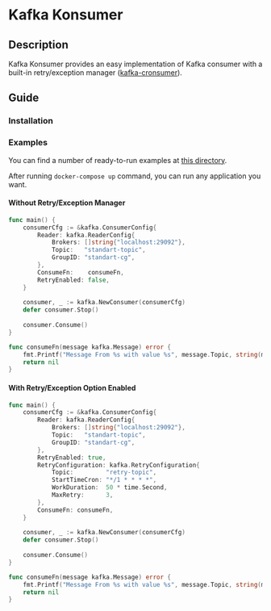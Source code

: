 # Kafka Konsumer

## Description

Kafka Konsumer provides an easy implementation of Kafka consumer with a built-in retry/exception manager ([kafka-cronsumer](https://github.com/Trendyol/kafka-cronsumer)).

## Guide

### Installation

### Examples

You can find a number of ready-to-run examples at [this directory](examples).

After running `docker-compose up` command, you can run any application you want.

#### Without Retry/Exception Manager
```go
func main() {
    consumerCfg := &kafka.ConsumerConfig{
        Reader: kafka.ReaderConfig{
            Brokers: []string{"localhost:29092"},
            Topic:   "standart-topic",
            GroupID: "standart-cg",
        },
        ConsumeFn:    consumeFn,
        RetryEnabled: false,
    }
    
    consumer, _ := kafka.NewConsumer(consumerCfg)
    defer consumer.Stop()
    
    consumer.Consume()
}

func consumeFn(message kafka.Message) error {
    fmt.Printf("Message From %s with value %s", message.Topic, string(message.Value))
    return nil
}

```

#### With Retry/Exception Option Enabled

```go
func main() {
    consumerCfg := &kafka.ConsumerConfig{
        Reader: kafka.ReaderConfig{
            Brokers: []string{"localhost:29092"},
            Topic:   "standart-topic",
            GroupID: "standart-cg",
        },
        RetryEnabled: true,
        RetryConfiguration: kafka.RetryConfiguration{
            Topic:         "retry-topic",
            StartTimeCron: "*/1 * * * *",
            WorkDuration:  50 * time.Second,
            MaxRetry:      3,
        },
        ConsumeFn: consumeFn,
    }
    
    consumer, _ := kafka.NewConsumer(consumerCfg)
    defer consumer.Stop()
    
    consumer.Consume()
}

func consumeFn(message kafka.Message) error {
    fmt.Printf("Message From %s with value %s", message.Topic, string(message.Value))
    return nil
}
```